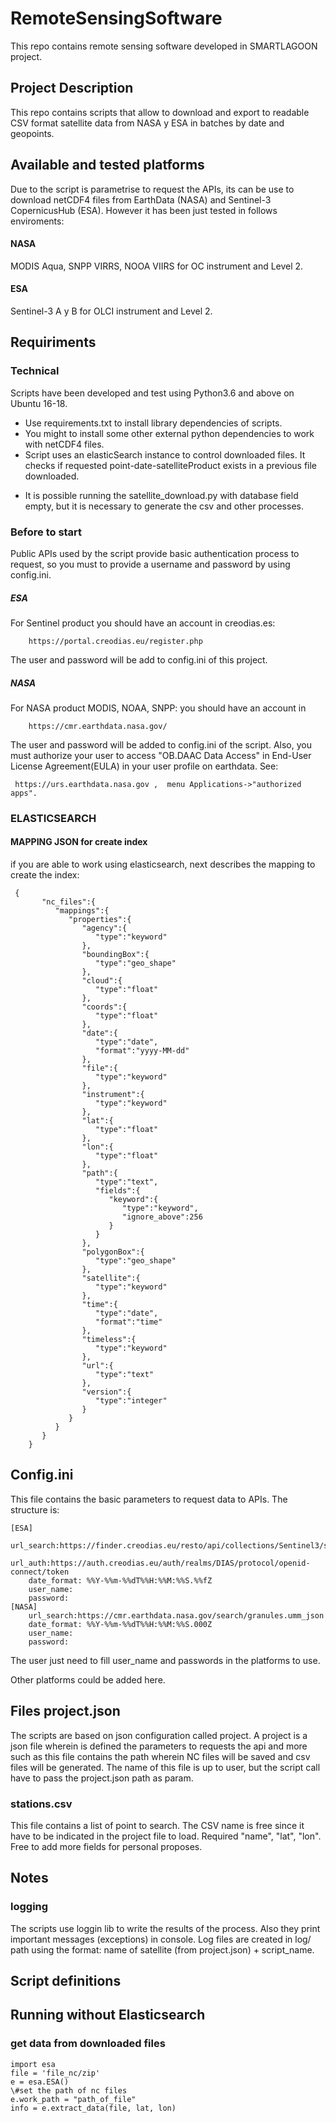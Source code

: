 # RemoteSensingSoftware
This repo contains remote sensing software developed in SMARTLAGOON project.

## Project Description
This repo contains scripts that allow to download and export to readable CSV format satellite data from NASA y ESA in batches by date and geopoints. 

## Available and tested platforms
Due to the script is parametrise to request the APIs, its can be use to download netCDF4 files from EarthData (NASA) and Sentinel-3 CopernicusHub  (ESA).
However it has been just tested in follows enviroments:
#### NASA
MODIS Aqua, SNPP VIRRS, NOOA VIIRS for OC instrument and Level 2.
#### ESA
Sentinel-3 A y B for OLCI instrument and Level 2.

## Requiriments
### Technical
Scripts have been developed and test using Python3.6 and above on Ubuntu 16-18.
* Use requirements.txt to install library dependencies of scripts. 
* You might to install some other external python dependencies to work with netCDF4 files.
* Script uses an elasticSearch instance to control downloaded files. It checks if requested point-date-satelliteProduct exists in a previous file downloaded.
- It is possible running the satellite_download.py with database field empty, but it is necessary to generate the csv and other processes. 

### Before to start
Public APIs used by the script provide basic authentication process to request, so you must to provide a username and password by using config.ini.

##### ESA 
For Sentinel product you should have an account in creodias.es:
        
        https://portal.creodias.eu/register.php

The user and password will be add to config.ini of this project.
##### NASA 
For NASA product MODIS, NOAA, SNPP: you should have an account in 

        https://cmr.earthdata.nasa.gov/ 

The user and password will be added to config.ini of the script.
Also, you must authorize your user to access "OB.DAAC Data Access" in End-User License Agreement(EULA) in your user profile on earthdata. See: 

     https://urs.earthdata.nasa.gov ,  menu Applications->"authorized apps". 

### ELASTICSEARCH 
#### MAPPING JSON for create  index
if you are able to work using elasticsearch, next describes the mapping to create the index:
       
     {
           "nc_files":{
              "mappings":{
                 "properties":{
                    "agency":{
                       "type":"keyword"
                    },
                    "boundingBox":{
                       "type":"geo_shape"
                    },
                    "cloud":{
                       "type":"float"
                    },
                    "coords":{
                       "type":"float"
                    },
                    "date":{
                       "type":"date",
                       "format":"yyyy-MM-dd"
                    },
                    "file":{
                       "type":"keyword"
                    },
                    "instrument":{
                       "type":"keyword"
                    },
                    "lat":{
                       "type":"float"
                    },
                    "lon":{
                       "type":"float"
                    },
                    "path":{
                       "type":"text",
                       "fields":{
                          "keyword":{
                             "type":"keyword",
                             "ignore_above":256
                          }
                       }
                    },
                    "polygonBox":{
                       "type":"geo_shape"
                    },
                    "satellite":{
                       "type":"keyword"
                    },
                    "time":{
                       "type":"date",
                       "format":"time"
                    },
                    "timeless":{
                       "type":"keyword"
                    },
                    "url":{
                       "type":"text"
                    },
                    "version":{
                       "type":"integer"
                    }
                 }
              }
           }
        }

## Config.ini 
This file contains the basic parameters to request data to APIs. The structure is:

    [ESA]
        url_search:https://finder.creodias.eu/resto/api/collections/Sentinel3/search.json
        url_auth:https://auth.creodias.eu/auth/realms/DIAS/protocol/openid-connect/token
        date_format: %%Y-%%m-%%dT%%H:%%M:%%S.%%fZ
        user_name: 
        password: 
    [NASA] 
        url_search:https://cmr.earthdata.nasa.gov/search/granules.umm_json
        date_format: %%Y-%%m-%%dT%%H:%%M:%%S.000Z
        user_name: 
        password: 

The user just need to fill user_name and passwords in the platforms to use.

Other platforms could be added here.

## Files project.json
The scripts are based on json configuration called project. 
A project is a json file wherein is defined the parameters to requests the api and more such as this file contains the path wherein NC files will be saved and csv files will be generated.
The name of this file is up to user, but the script call have to pass the project.json path as param.

### stations.csv
This file contains a list of point to search. The CSV name is free since it have to be indicated in the project file to load.
Required "name", "lat", "lon".
Free to add more fields for personal proposes. 

## Notes
### logging
The scripts use loggin lib to write the results of the process. Also they print important messages (exceptions) in console.
Log files are created in log/ path using the format: name of satellite (from project.json) + script_name.

## Script definitions


## Running without Elasticsearch
### get data from downloaded files

    
    import esa
    file = 'file_nc/zip'
    e = esa.ESA()
    \#set the path of nc files
    e.work_path = "path_of_file" 
    info = e.extract_data(file, lat, lon)



